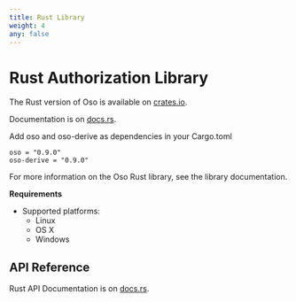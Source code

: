```yaml
---
title: Rust Library
weight: 4
any: false
---
```

# Rust Authorization Library

The Rust version of Oso is available on [crates.io](https://crates.io/crates/oso).

Documentation is on [docs.rs](https://docs.rs/oso/).

Add oso and oso-derive as dependencies in your Cargo.toml

```
oso = "0.9.0"
oso-derive = "0.9.0"
```

For more information on the Oso Rust library, see the
library documentation.

**Requirements**

* Supported platforms:
  * Linux
  * OS X
  * Windows

## API Reference

Rust API Documentation is on [docs.rs](https://docs.rs/oso/).